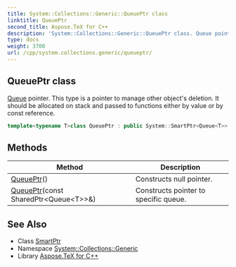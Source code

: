 ```yaml
---
title: System::Collections::Generic::QueuePtr class
linktitle: QueuePtr
second_title: Aspose.TeX for C++
description: 'System::Collections::Generic::QueuePtr class. Queue pointer. This type is a pointer to manage other object''s deletion. It should be allocated on stack and passed to functions either by value or by const reference in C++.'
type: docs
weight: 3700
url: /cpp/system.collections.generic/queueptr/
---
```

## QueuePtr class


[Queue](../queue/) pointer. This type is a pointer to manage other object's deletion. It should be allocated on stack and passed to functions either by value or by const reference.

```cpp
template<typename T>class QueuePtr : public System::SmartPtr<Queue<T>>
```

## Methods

| Method | Description |
| --- | --- |
| [QueuePtr](./queueptr/)() | Constructs null pointer. |
| [QueuePtr](./queueptr/)(const SharedPtr\<Queue\<T\>\>\&) | Constructs pointer to specific queue. |

## See Also

* Class [SmartPtr](../../system/smartptr/)
* Namespace [System::Collections::Generic](../)
* Library [Aspose.TeX for C++](../../)
